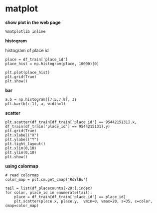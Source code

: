 # matplot

**show plot in the web page**

    %matplotlib inline
    
**histogram**

histogram of place id

    place = df_train['place_id']
    place_hist = np.histogram(place, 10000)[0]
    
    plt.plot(place_hist)
    plt.grid(True)
    plt.show()

**bar**

    a,b = np.histogram([7,5,7,8], 3)
    plt.bar(b[:-1], a, width=1)  
  
**scatter**

    plt.scatter(df_train[df_train['place_id'] == 9544215131].x, df_train[df_train['place_id'] == 9544215131].y)
    plt.grid(True)
    plt.xlabel("X")
    plt.ylabel("Y")
    plt.tight_layout()
    plt.xlim(0,10)
    plt.ylim(0,10)
    plt.show()

**using colormap**

    # read colormap
    color_map = plt.cm.get_cmap('RdYlBu')
    
    tail = list(df_placecounts[-20:].index)
    for color, place_id in enumerate(tail):
        place = df_train[df_train['place_id'] == place_id]
        plt.scatter(place.x, place.y,  vmin=0, vmax=20, s=35, c=color, cmap=color_map)
    
